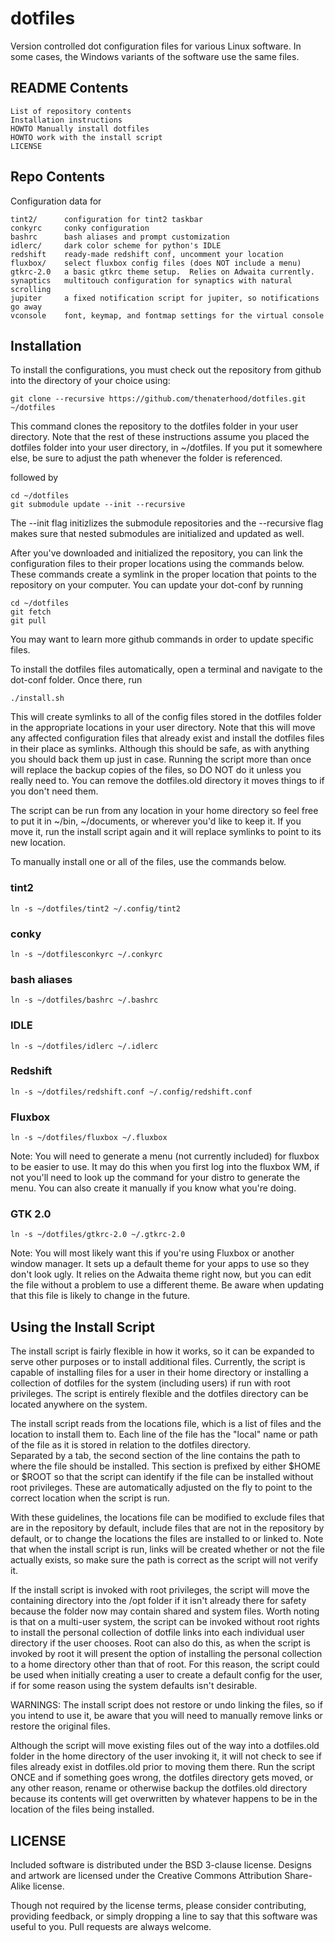 dotfiles
========

Version controlled dot configuration files for various Linux software.
In some cases, the Windows variants of the software use the same files.

README Contents
------------

    List of repository contents
    Installation instructions
    HOWTO Manually install dotfiles
    HOWTO work with the install script
    LICENSE
    

Repo Contents
------------

Configuration data for 

    tint2/		configuration for tint2 taskbar
    conkyrc	    conky configuration
    bashrc 	    bash aliases and prompt customization
    idlerc/ 	dark color scheme for python's IDLE
    redshift    ready-made redshift conf, uncomment your location
    fluxbox/    select fluxbox config files (does NOT include a menu)
    gtkrc-2.0   a basic gtkrc theme setup.  Relies on Adwaita currently.
    synaptics   multitouch configuration for synaptics with natural scrolling
    jupiter     a fixed notification script for jupiter, so notifications go away
    vconsole    font, keymap, and fontmap settings for the virtual console
    

Installation
------------

To install the configurations, you must check out the repository
from github into the directory of your choice using:

	git clone --recursive https://github.com/thenaterhood/dotfiles.git ~/dotfiles
	
This command clones the repository to the dotfiles folder in your user directory.
Note that the rest of these instructions assume you placed the dotfiles folder
into your user directory, in ~/dotfiles.  If you put it somewhere else, be sure
to adjust the path whenever the folder is referenced.
	
followed by 
	
	cd ~/dotfiles
	git submodule update --init --recursive
	
The --init flag initizlizes the submodule repositories and the --recursive flag
makes sure that nested submodules are initialized and updated as well.

After you've downloaded and initialized the repository, you can link the
configuration files to their proper locations using the commands below.
These commands create a symlink in the proper location that points to the repository
on your computer.  You can update your dot-conf by running

	cd ~/dotfiles
	git fetch
	git pull
	
You may want to learn more github commands in order to update specific files.

To install the dotfiles files automatically, open a terminal and navigate
to the dot-conf folder.  Once there, run

    ./install.sh
    
This will create symlinks to all of the config files stored in the dotfiles
folder in the appropriate locations in your user directory.  Note that 
this will move any affected configuration files that already exist and install
the dotfiles files in their place as symlinks.  Although this should be safe,
as with anything you should back them up just in case.  Running the script
more than once will replace the backup copies of the files, so DO NOT do it
unless you really need to.  You can remove the dotfiles.old directory it moves things to
if you don't need them.

The script can be run from any location in your home directory so feel free
to put it in ~/bin, ~/documents, or wherever you'd like to keep it.  If you
move it, run the install script again and it will replace symlinks to point to its
new location.

To manually install one or all of the files, use the commands below.

### tint2

	ln -s ~/dotfiles/tint2 ~/.config/tint2
	
### conky

	ln -s ~/dotfilesconkyrc ~/.conkyrc
	
### bash aliases

	ln -s ~/dotfiles/bashrc ~/.bashrc
	
### IDLE
	
	ln -s ~/dotfiles/idlerc ~/.idlerc
    
### Redshift
    
    ln -s ~/dotfiles/redshift.conf ~/.config/redshift.conf
    
### Fluxbox

    ln -s ~/dotfiles/fluxbox ~/.fluxbox
    
Note: You will need to generate a menu (not currently included) for 
fluxbox to be easier to use.  It may do this when you first log into the 
fluxbox WM, if not you'll need to look up the command for your distro to 
generate the menu.  You can also create it manually if you know what 
you're doing.

### GTK 2.0

    ln -s ~/dotfiles/gtkrc-2.0 ~/.gtkrc-2.0

Note: You will most likely want this if you're using Fluxbox or another 
window manager.  It sets up a default theme for your apps to use so they 
don't look ugly.  It relies on the Adwaita theme right now, but you can 
edit the file without a problem to use a different theme.  Be aware when 
updating that this file is likely to change in the future.

Using the Install Script
------------
The install script is fairly flexible in how it works, so it can be expanded 
to serve other purposes or to install additional files.  Currently, the script 
is capable of installing files for a user in their home directory or installing 
a collection of dotfiles for the system (including users) if run with root 
privileges.  The script is entirely flexible and the dotfiles directory can 
be located anywhere on the system.

The install script reads from the locations file, which is a list of files 
and the location to install them to.  Each line of the file has the "local" 
name or path of the file as it is stored in relation to the dotfiles directory.  
Separated by a tab, the second section of the line contains the path to where 
the file should be installed.  This section is prefixed by either $HOME or 
$ROOT so that the script can identify if the file can be installed without 
root privileges.  These are automatically adjusted on the fly to point to the correct 
location when the script is run.

With these guidelines, the locations file can be modified to exclude files 
that are in the repository by default, include files that are not in the 
repository by default, or to change the locations the files are installed to 
or linked to.  Note that when the install script is run, links will be created 
whether or not the file actually exists, so make sure the path is correct as the 
script will not verify it.

If the install script is invoked with root privileges, the script will move the 
containing directory into the /opt folder if it isn't already there for safety 
because the folder now may contain shared and system files.  Worth noting 
is that on a multi-user system, the script can be invoked without root rights 
to install the personal collection of dotfile links into each individual user 
directory if the user chooses.  Root can also do this, as when the script 
is invoked by root it will present the option of installing the personal 
collection to a home directory other than that of root.  For this reason, 
the script could be used when initially creating a user to create a default
config for the user, if for some reason using the system defaults isn't 
desirable.

WARNINGS:
The install script does not restore or undo linking the files, so if 
you intend to use it, be aware that you will need to manually remove links 
or restore the original files.

Although the script will move existing files out of the way into a dotfiles.old 
folder in the home directory of the user invoking it, it will not check to 
see if files already exist in dotfiles.old prior to moving them there.  Run 
the script ONCE and if something goes wrong, the dotfiles directory gets moved, 
or any other reason, rename or otherwise backup the dotfiles.old directory 
because its contents will get overwritten by whatever happens to be in the 
location of the files being installed.


LICENSE
------------
Included software is distributed under the BSD 3-clause license. Designs and artwork are licensed under the Creative Commons Attribution Share-Alike license.

Though not required by the license terms, please consider contributing, providing feedback, or simply dropping a line to say that this software was useful to you. Pull requests are always welcome.
